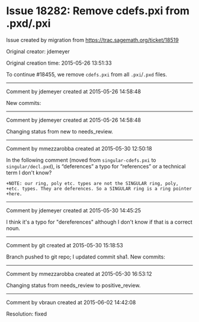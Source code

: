 # Issue 18282: Remove cdefs.pxi from .pxd/.pxi

Issue created by migration from https://trac.sagemath.org/ticket/18519

Original creator: jdemeyer

Original creation time: 2015-05-26 13:51:33

To continue #18455, we remove `cdefs.pxi` from all `.pxi`/`.pxd` files.


---

Comment by jdemeyer created at 2015-05-26 14:58:48

New commits:


---

Comment by jdemeyer created at 2015-05-26 14:58:48

Changing status from new to needs_review.


---

Comment by mmezzarobba created at 2015-05-30 12:50:18

In the following comment (moved from `singular-cdefs.pxi` to `singular/decl.pxd`), is “deferences” a typo for “references” or a technical term I don't know?

```
+NOTE: our ring, poly etc. types are not the SINGULAR ring, poly,
+etc. types. They are deferences. So a SINGULAR ring is a ring pointer
+here.
```



---

Comment by jdemeyer created at 2015-05-30 14:45:25

I think it's a typo for "dereferences" although I don't know if that is a correct noun.


---

Comment by git created at 2015-05-30 15:18:53

Branch pushed to git repo; I updated commit sha1. New commits:


---

Comment by mmezzarobba created at 2015-05-30 16:53:12

Changing status from needs_review to positive_review.


---

Comment by vbraun created at 2015-06-02 14:42:08

Resolution: fixed
